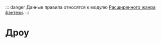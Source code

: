 ::: danger
Данные правила относятся к модулю [Расширенного жанра фэнтези](/advanced-fantasy/).
:::

# Дроу